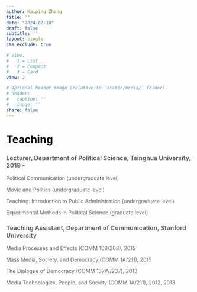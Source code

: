 ```yaml
---
author: Kaiping Zhang
title: ''
date: "2024-02-18"
draft: false
subtitle: ''
layout: single
cms_exclude: true

# View.
#   1 = List
#   2 = Compact
#   3 = Card
view: 2

# Optional header image (relative to `static/media/` folder).
# header:
#   caption: ''
#   image: ''
share: false
---
```

<style>
/* 修改 body 的文字颜色为 #666666 (深灰) */
body {
    color: #666666 !important;
}
</style>

# <span style="color:black;">**Teaching**</span>

### Lecturer, Department of Political Science, Tsinghua University, 2019 - 
Political Communication (undergraduate level)

Movie and Politics (undergraduate level)

Teaching: Introduction to Public Administration (undergraduate level)

Experimental Methods in Political Science (graduate level)

### Teaching Assistant, Department of Communication, Stanford University

Media Processes and Effects (COMM 108/208), 2015

Mass Media, Society, and Democracy (COMM 1A/211), 2015

The Dialogue of Democracy (COMM 137W/237), 2013

Media Technologies, People, and Society (COMM 1A/211), 2012, 2013

